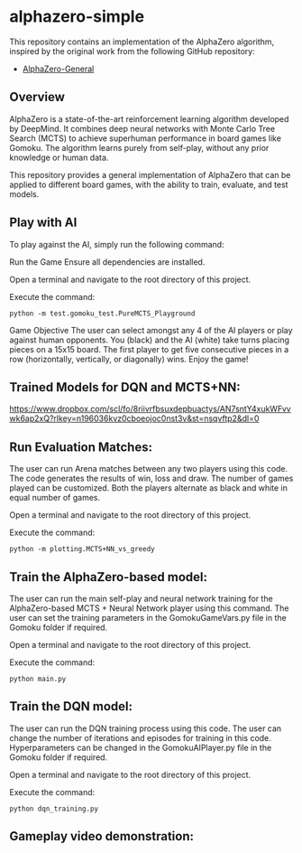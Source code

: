 # alphazero-simple

This repository contains an implementation of the AlphaZero algorithm, inspired by the original work from the following GitHub repository:

- [AlphaZero-General](https://github.com/suragnair/alpha-zero-general)

## Overview

AlphaZero is a state-of-the-art reinforcement learning algorithm developed by DeepMind. It combines deep neural networks with Monte Carlo Tree Search (MCTS) to achieve superhuman performance in board games like Gomoku. The algorithm learns purely from self-play, without any prior knowledge or human data.

This repository provides a general implementation of AlphaZero that can be applied to different board games, with the ability to train, evaluate, and test models.

## Play with AI

To play against the AI, simply run the following command:

Run the Game
Ensure all dependencies are installed.

Open a terminal and navigate to the root directory of this project.

Execute the command:

```
python -m test.gomoku_test.PureMCTS_Playground
```
Game Objective
The user can select amongst any 4 of the AI players or play against human opponents. 
You (black) and the AI (white) take turns placing pieces on a 15x15 board.
The first player to get five consecutive pieces in a row (horizontally, vertically, or diagonally) wins.
Enjoy the game!

## Trained Models for DQN and MCTS+NN:

https://www.dropbox.com/scl/fo/8riivrfbsuxdepbuactys/AN7sntY4xukWFvvwk6ap2xQ?rlkey=n196036kvz0cboeojoc0nst3v&st=nsqvftp2&dl=0

## Run Evaluation Matches:

The user can run Arena matches between any two players using this code. The code generates the results of win, loss and draw. The number of games played can be customized. Both the players alternate as black and white in equal number of games.

Open a terminal and navigate to the root directory of this project.

Execute the command:

```
python -m plotting.MCTS+NN_vs_greedy
```

## Train the AlphaZero-based model:

The user can run the main self-play and neural network training for the AlphaZero-based MCTS + Neural Network player using this command. The user can set the training parameters in the GomokuGameVars.py file in the Gomoku folder if required.  

Open a terminal and navigate to the root directory of this project.

Execute the command:

```
python main.py
```

## Train the DQN model:

The user can run the DQN training process using this code. The user can change the number of iterations and episodes for training in this code. Hyperparameters can be changed in the GomokuAIPlayer.py file in the Gomoku folder if required.

Open a terminal and navigate to the root directory of this project.

Execute the command:

```
python dqn_training.py
```

## Gameplay video demonstration:





